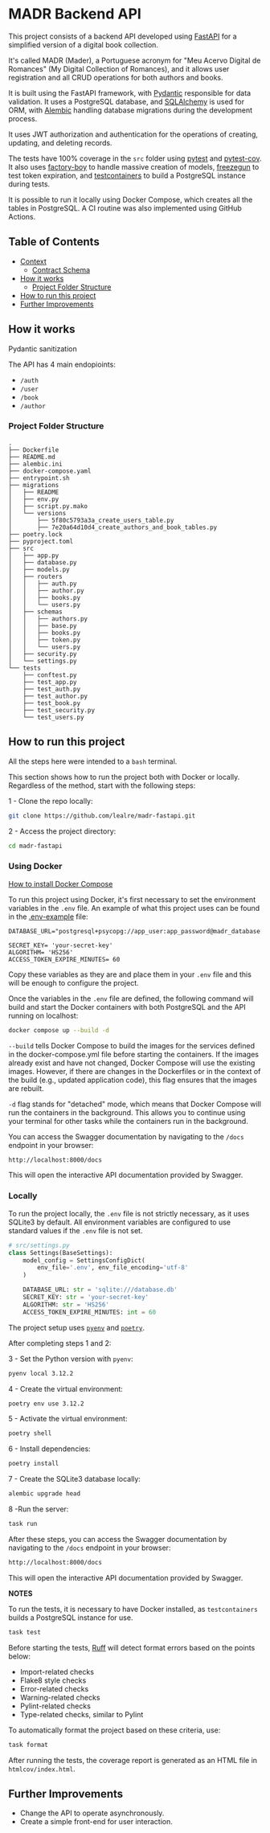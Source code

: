# MADR Backend API

This project consists of a backend API developed using [FastAPI](https://fastapi.tiangolo.com/) for a simplified version of a digital book collection.

It's called MADR (Mader), a Portuguese acronym for "Meu Acervo Digital de Romances" (My Digital Collection of Romances), and it allows user registration and all CRUD operations for both authors and books.

It is built using the FastAPI framework, with [Pydantic](https://docs.pydantic.dev/latest/) responsible for data validation. It uses a PostgreSQL database, and [SQLAlchemy](https://www.sqlalchemy.org/) is used for ORM, with [Alembic](https://alembic.sqlalchemy.org/en/latest/) handling database migrations during the development process.

It uses JWT authorization and authentication for the operations of creating, updating, and deleting records.

The tests have 100% coverage in the `src` folder using [pytest](https://docs.pytest.org/en/stable/) and [pytest-cov](https://pytest-cov.readthedocs.io/en/latest/). It also uses [factory-boy](https://factoryboy.readthedocs.io/en/stable/) to handle massive creation of models, [freezegun](https://github.com/spulec/freezegun) to test token expiration, and [testcontainers](https://testcontainers.com/guides/getting-started-with-testcontainers-for-python/) to build a PostgreSQL instance during tests.

It is possible to run it locally using Docker Compose, which creates all the tables in PostgreSQL. A CI routine was also implemented using GitHub Actions.

## Table of Contents

- [Context](#context)
  - [Contract Schema](#contract-schema)
- [How it works](#how-it-works)
  - [Project Folder Structure](#project-folder-structure)
- [How to run this project](#how-to-run-this-project)
- [Further Improvements](#further-tasks)


## How it works

Pydantic sanitization

The API has 4 main endopioints:
- `/auth`
- `/user`
- `/book`
- `/author`


### Project Folder Structure
```
.
├── Dockerfile
├── README.md
├── alembic.ini
├── docker-compose.yaml
├── entrypoint.sh
├── migrations
│   ├── README
│   ├── env.py
│   ├── script.py.mako
│   └── versions
│       ├── 5f80c5793a3a_create_users_table.py
│       ├── 7e20a64d10d4_create_authors_and_book_tables.py
├── poetry.lock
├── pyproject.toml
├── src
│   ├── app.py
│   ├── database.py
│   ├── models.py
│   ├── routers
│   │   ├── auth.py
│   │   ├── author.py
│   │   ├── books.py
│   │   └── users.py
│   ├── schemas
│   │   ├── authors.py
│   │   ├── base.py
│   │   ├── books.py
│   │   ├── token.py
│   │   └── users.py
│   ├── security.py
│   └── settings.py
└── tests
    ├── conftest.py
    ├── test_app.py
    ├── test_auth.py
    ├── test_author.py
    ├── test_book.py
    ├── test_security.py
    └── test_users.py
```
## How to run this project

All the steps here were intended to a `bash` terminal.

This section shows how to run the project both with Docker or locally. Regardless of the method, start with the following steps:

1 - Clone the repo locally:
```bash
git clone https://github.com/lealre/madr-fastapi.git
```

2 - Access the project directory:
```bash
cd madr-fastapi
```

### Using Docker

[How to install Docker Compose](https://docs.docker.com/compose/install/)

To run this project using Docker, it's first necessary to set the environment variables in the `.env` file. An example of what this project uses can be found in the [.env-example](.env-example) file:
```
DATABASE_URL="postgresql+psycopg://app_user:app_password@madr_database:5432/app_db"

SECRET_KEY= 'your-secret-key'
ALGORITHM= 'HS256'
ACCESS_TOKEN_EXPIRE_MINUTES= 60
```

Copy these variables as they are and place them in your `.env` file and this will be enough to configure the project.

Once the variables in the `.env` file are defined, the following command will build and start the Docker containers with both PostgreSQL and the API running on localhost:
```bash
docker compose up --build -d
```

`--build` tells Docker Compose to build the images for the services defined in the docker-compose.yml file before starting the containers. If the images already exist and have not changed, Docker Compose will use the existing images. However, if there are changes in the Dockerfiles or in the context of the build (e.g., updated application code), this flag ensures that the images are rebuilt.

`-d` flag stands for "detached" mode, which means that Docker Compose will run the containers in the background. This allows you to continue using your terminal for other tasks while the containers run in the background.

You can access the Swagger documentation by navigating to the `/docs` endpoint in your browser:
```bash
http://localhost:8000/docs
```

This will open the interactive API documentation provided by Swagger.

### Locally

To run the project locally, the `.env` file is not strictly necessary, as it uses SQLite3 by default. All environment variables are configured to use standard values if the `.env` file is not set.

```python
# src/settings.py
class Settings(BaseSettings):
    model_config = SettingsConfigDict(
        env_file='.env', env_file_encoding='utf-8'
    )

    DATABASE_URL: str = 'sqlite:///database.db'
    SECRET_KEY: str = 'your-secret-key'
    ALGORITHM: str = 'HS256'
    ACCESS_TOKEN_EXPIRE_MINUTES: int = 60
```

The project setup uses [`pyenv`](https://github.com/pyenv/pyenv) and [`poetry`](https://python-poetry.org/).

After completing steps 1 and 2:

3 - Set the Python version with `pyenv`:
```bash
pyenv local 3.12.2
```

4 - Create the virtual environment:
```bash
poetry env use 3.12.2
```

5 - Activate the virtual environment:
```bash
poetry shell
```

6 - Install dependencies:
```bash
poetry install
```

7 - Create the SQLite3 database locally:
```bash
alembic upgrade head
```

8 -Run the server:
```bash
task run
```

After these steps, you can access the Swagger documentation by navigating to the `/docs` endpoint in your browser:
```bash
http://localhost:8000/docs
```

This will open the interactive API documentation provided by Swagger.

**NOTES**

To run the tests, it is necessary to have Docker installed, as `testcontainers` builds a PostgreSQL instance for use.
```bash
task test
```

Before starting the tests, [Ruff](https://docs.astral.sh/ruff/) will detect format errors based on the points below:

- Import-related checks
- Flake8 style checks
- Error-related checks
- Warning-related checks
- Pylint-related checks
- Type-related checks, similar to Pylint

To automatically format the project based on these criteria, use:
```bash
task format
```

After running the tests, the coverage report is generated as an HTML file in `htmlcov/index.html`.

## Further Improvements

- Change the API to operate asynchronously.
- Create a simple front-end for user interaction.